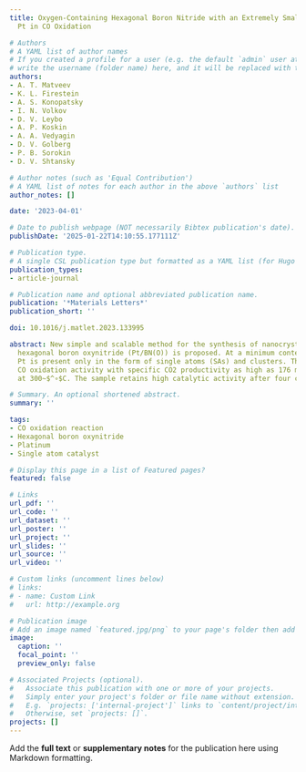 ```yaml
---
title: Oxygen-Containing Hexagonal Boron Nitride with an Extremely Small Amount of
  Pt in CO Oxidation

# Authors
# A YAML list of author names
# If you created a profile for a user (e.g. the default `admin` user at `content/authors/admin/`), 
# write the username (folder name) here, and it will be replaced with their full name and linked to their profile.
authors:
- A. T. Matveev
- K. L. Firestein
- A. S. Konopatsky
- I. N. Volkov
- D. V. Leybo
- A. P. Koskin
- A. A. Vedyagin
- D. V. Golberg
- P. B. Sorokin
- D. V. Shtansky

# Author notes (such as 'Equal Contribution')
# A YAML list of notes for each author in the above `authors` list
author_notes: []

date: '2023-04-01'

# Date to publish webpage (NOT necessarily Bibtex publication's date).
publishDate: '2025-01-22T14:10:55.177111Z'

# Publication type.
# A single CSL publication type but formatted as a YAML list (for Hugo requirements).
publication_types:
- article-journal

# Publication name and optional abbreviated publication name.
publication: '*Materials Letters*'
publication_short: ''

doi: 10.1016/j.matlet.2023.133995

abstract: New simple and scalable method for the synthesis of nanocrystalline Pt-containing
  hexagonal boron oxynitride (Pt/BN(O)) is proposed. At a minimum content of 0.0085~wt%,
  Pt is present only in the form of single atoms (SAs) and clusters. This sample demonstrates
  CO oxidation activity with specific CO2 productivity as high as 176 molCO2/gPt/h
  at 300~$^∘$C. The sample retains high catalytic activity after four cycles.

# Summary. An optional shortened abstract.
summary: ''

tags:
- CO oxidation reaction
- Hexagonal boron oxynitride
- Platinum
- Single atom catalyst

# Display this page in a list of Featured pages?
featured: false

# Links
url_pdf: ''
url_code: ''
url_dataset: ''
url_poster: ''
url_project: ''
url_slides: ''
url_source: ''
url_video: ''

# Custom links (uncomment lines below)
# links:
# - name: Custom Link
#   url: http://example.org

# Publication image
# Add an image named `featured.jpg/png` to your page's folder then add a caption below.
image:
  caption: ''
  focal_point: ''
  preview_only: false

# Associated Projects (optional).
#   Associate this publication with one or more of your projects.
#   Simply enter your project's folder or file name without extension.
#   E.g. `projects: ['internal-project']` links to `content/project/internal-project/index.md`.
#   Otherwise, set `projects: []`.
projects: []
---
```


Add the **full text** or **supplementary notes** for the publication here using Markdown formatting.
